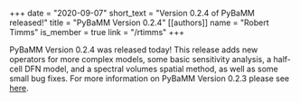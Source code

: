 +++
date = "2020-09-07"
short_text = "Version 0.2.4 of PyBaMM released!"
title = "PyBaMM Version 0.2.4"
[[authors]]
   name = "Robert Timms"
   is_member = true
   link = "/rtimms"
+++

PyBaMM Version 0.2.4 was released today! This release adds new operators for more complex models, some basic sensitivity analysis, a half-cell DFN model, and a spectral volumes spatial method, as well as some small bug fixes. For more information on PyBaMM Version 0.2.3 please see [here](https://github.com/pybamm-team/PyBaMM/releases/tag/v0.2.4).
